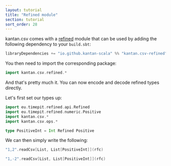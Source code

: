 ```yaml
---
layout: tutorial
title: "Refined module"
section: tutorial
sort_order: 28
---
```

kantan.csv comes with a [refined](https://github.com/fthomas/refined) module that can be used
by adding the following dependency to your `build.sbt`:

```scala
libraryDependencies += "io.github.kantan-scala" %% "kantan.csv-refined" % "@VERSION@"
```

You then need to import the corresponding package:

```scala mdoc:silent
import kantan.csv.refined.*
```

And that's pretty much it. You can now encode and decode refined types directly.

Let's first set our types up:

```scala mdoc:silent
import eu.timepit.refined.api.Refined
import eu.timepit.refined.numeric.Positive
import kantan.csv.*
import kantan.csv.ops.*

type PositiveInt = Int Refined Positive
```

We can then simply write the following:

```scala mdoc
"1,2".readCsv[List, List[PositiveInt]](rfc)

"1,-2".readCsv[List, List[PositiveInt]](rfc)
```
